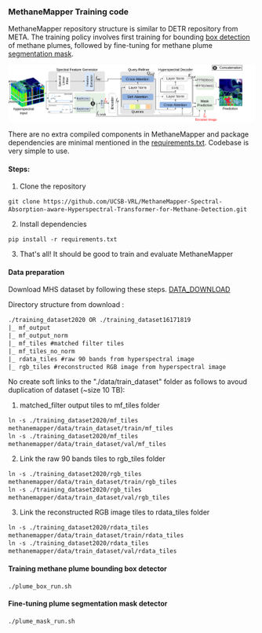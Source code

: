 ### MethaneMapper Training code
MethaneMapper repository structure is similar to DETR repository from META. The training policy involves first training for bounding [box detection](https://github.com/UCSB-VRL/MethaneMapper-Spectral-Absorption-aware-Hyperspectral-Transformer-for-Methane-Detection/blob/main/methanemapper/plume_box_run.sh) of methane plumes, followed by fine-tuning for methane plume [segmentation mask](https://github.com/UCSB-VRL/MethaneMapper-Spectral-Absorption-aware-Hyperspectral-Transformer-for-Methane-Detection/blob/main/methanemapper/plume_mask_run.sh).

<img src="../docs/architecture.png" width="900">

There are no extra compiled components in MethaneMapper and package dependencies are minimal mentioned in the [requirements.txt](https://github.com/UCSB-VRL/MethaneMapper-Spectral-Absorption-aware-Hyperspectral-Transformer-for-Methane-Detection/blob/main/requirements.txt). Codebase is very simple to use. 

#### Steps:
1.  Clone the repository
```
git clone https://github.com/UCSB-VRL/MethaneMapper-Spectral-Absorption-aware-Hyperspectral-Transformer-for-Methane-Detection.git
```
2.  Install dependencies
```
pip install -r requirements.txt
```
3.  That's all! It should be good to train and evaluate MethaneMapper

#### Data preparation
Download MHS dataset by following these steps. [DATA_DOWNLOAD](https://github.com/UCSB-VRL/MethaneMapper-Spectral-Absorption-aware-Hyperspectral-Transformer-for-Methane-Detection/tree/main/mhs_dataset)

Directory structure from download :
```
./training_dataset2020 OR ./training_dataset16171819
|_ mf_output
|_ mf_output_norm
|_ mf_tiles #matched filter tiles
|_ mf_tiles_no_norm
|_ rdata_tiles #raw 90 bands from hyperspectral image
|_ rgb_tiles #reconstructed RGB image from hyperspectral image
```
No create soft links to the "./data/train_dataset" folder as follows to avoud duplication of dataset (~size 10 TB):
1. matched_filter output tiles to mf_tiles folder
```
ln -s ./training_dataset2020/mf_tiles methanemapper/data/train_dataset/train/mf_tiles
ln -s ./training_dataset2020/mf_tiles methanemapper/data/train_dataset/val/mf_tiles
```
2. Link the raw 90 bands tiles to rgb_tiles folder
```
ln -s ./training_dataset2020/rgb_tiles methanemapper/data/train_dataset/train/rgb_tiles
ln -s ./training_dataset2020/rgb_tiles methanemapper/data/train_dataset/val/rgb_tiles
```
3. Link the reconstructed RGB image tiles to rdata_tiles folder
```
ln -s ./training_dataset2020/rdata_tiles methanemapper/data/train_dataset/train/rdata_tiles
ln -s ./training_dataset2020/rdata_tiles methanemapper/data/train_dataset/val/rdata_tiles
```

#### Training methane plume bounding box detector 
```
./plume_box_run.sh
```
#### Fine-tuning plume segmentation mask detector 
```
./plume_mask_run.sh
```
